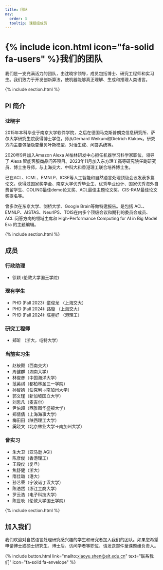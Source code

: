 ```yaml
---
title: 团队
nav:
  order: 3
  tooltip: 课题组成员
---
```


# {% include icon.html icon="fa-solid fa-users" %}我们的团队

我们是一支充满活力的团队，由沈晓宇领导，成员包括博士、研究工程师和实习生。我们致力于开发创新算法，使机器能够真正理解、生成和推理人类语言。

{% include section.html %}

## PI 简介

### 沈晓宇

2015年本科毕业于南京大学软件学院，之后在德国马克斯普朗克信息研究所、萨尔大学研究生院获得博士学位，师从Gerhard Weikum和Dietrich Klakow。研究方向主要包括隐变量贝叶斯模型、对话生成、问答系统等。

2020年9月加入Amazon Alexa AI柏林研发中心担任机器学习科学家职位，领导了 Alexa 智能客服商品问答项目。2023年11月加入东方理工高等研究院任副研究员、博士生导师，与上海交大、中科大和香港理工联合培养博士生。

已在ACL、ICML、EMNLP、ICSE等人工智能和自然语言处理顶级会议发表多篇论文。获得过国家奖学金、南京大学优秀毕业生、优秀毕业设计、国家优秀海外自费留学生、COLING最佳demo论文奖、ACL最佳主题论文奖、CIS-RAM最佳论文奖提名等。

曾多次在东京大学、剑桥大学、Google Brain等做特邀报告。是包括 ACL、EMNLP、AISTAS、NeurIPS、TOIS在内多个顶级会议和期刊的委员会成员、ACL 问答方向的领域主席和 High-Performance Computing for AI in Big Model Era 的主题编辑。

{% include section.html %}

## 成员

### 行政助理

* 徐颖 (伦敦大学国王学院)

### 现有学生

* PHD (Fall 2023) :童俊龙 （上海交大）
* PHD (Fall 2024): 路璇 （上海交大）
* PHD (Fall 2024): 陈星好 （港理工）

### 研究工程师

* 郏昕 （浙大，屯特大学）

### 当前实习生

* 赵桉颢（西南交大）
* 周健群（湖南大学）
* 林俊彦（中国海洋大学）
* 范英祺（都柏林圣三一学院）
* 孙智婧（伯克利->南加州大学）
* 郭文瑾（新加坡国立大学）
* 刘思凡（麦吉尔）
* 尹伯超（西雅图华盛顿大学）
* 郑倩倩（上海海事大学）
* 梅田田（陕西理工大学）
* 奚晓文（北京林业大学->南加州大学）

### 曾实习

* 朱大卫（亚马逊 AGI）
* 陈彦俊（香港理工）
* 王殿仪（复旦）
* 焦舒健（浙大）
* 隋佳璐（港大）
* 孙艺荣（宁波诺丁汉大学）
* 陈浩然（浙江工商大学）
* 罗云浩（电子科技大学）
* 陈世耿（伦敦大学国王学院）

{% include section.html %}

## 加入我们

我们欢迎对自然语言处理研究感兴趣的学生和研究者加入我们的团队。如果您希望申请博士或硕士研究生、博士后、访问学者等职位，请发送邮件至课题组负责人。

{% include button.html link="mailto:xiaoyu.shen@eit.edu.cn" text="联系我们" icon="fa-solid fa-envelope" %}